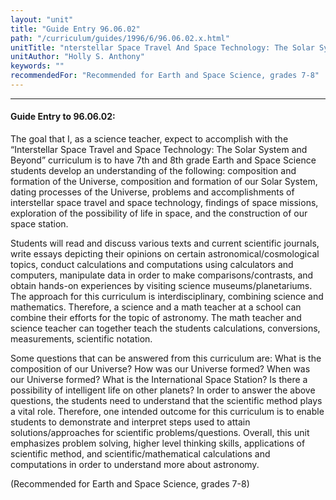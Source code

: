 ```yaml
---
layout: "unit"
title: "Guide Entry 96.06.02"
path: "/curriculum/guides/1996/6/96.06.02.x.html"
unitTitle: "nterstellar Space Travel And Space Technology: The Solar System And Beyond"
unitAuthor: "Holly S. Anthony"
keywords: ""
recommendedFor: "Recommended for Earth and Space Science, grades 7-8"
---
```

<body>
<hr/>
 <h4>
  Guide Entry to 96.06.02:
 </h4>
 The goal that I, as a science teacher, expect to accomplish with the “Interstellar Space Travel and Space Technology: The Solar System and Beyond” curriculum is to have 7th and 8th grade Earth and Space Science students develop an understanding of the following: composition and formation of the Universe, composition and formation of our Solar System, dating processes of the Universe, problems and accomplishments of interstellar space travel and space technology, findings of space missions, exploration of the possibility of life in space, and the construction of our space station.
 <p>
  Students will read and discuss various texts and current scientific journals, write essays depicting their opinions on certain astronomical/cosmological topics, conduct calculations and computations using calculators and computers, manipulate data in order to make comparisons/contrasts, and obtain hands-on experiences by visiting science museums/planetariums. The approach for this curriculum is interdisciplinary, combining science and mathematics. Therefore, a science and a math teacher at a school can combine their efforts for the topic of astronomy. The math teacher and science teacher can together teach the students calculations, conversions, measurements, scientific notation.
 </p>
 <p>
  Some questions that can be answered from this curriculum are: What is the composition of our Universe? How was our Universe formed? When was our Universe formed? What is the International Space Station? Is there a possibility of intelligent life on other planets? In order to answer the above questions, the students need to understand that the scientific method plays a vital role. Therefore, one intended outcome for this curriculum is to enable students to demonstrate and interpret steps used to attain solutions/approaches for scientific problems/questions. Overall, this unit emphasizes problem solving, higher level thinking skills, applications of scientific method, and scientific/mathematical calculations and computations in order to understand more about astronomy.
 </p>
 <p>
  (Recommended for Earth and Space Science, grades 7-8)
 </p>

</body>